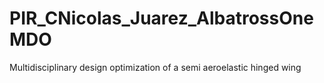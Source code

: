 # PIR_CNicolas_Juarez_AlbatrossOneMDO
Multidisciplinary design optimization of a semi aeroelastic hinged wing


